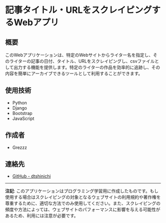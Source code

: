 # 記事タイトル・URLをスクレイピングするWebアプリ

## 概要
このWebアプリケーションは、特定のWebサイトからライター名を指定し、そのライターの記事の日付、タイトル、URLをスクレイピングし、csvファイルとして出力する機能を提供します。特定のライターの作品を効率的に追跡し、その内容を簡単にアーカイブできるツールとして利用することができます。

## 使用技術
- Python
- Django
- Bootstrap
- JavaScript

## 作成者
- Grezzz

## 連絡先
- [GitHub - dtshinichi](https://github.com/dtshinichi)

---

**注記**: このアプリケーションはプログラミング学習用に作成したものです。もし使用する場合はスクレイピングの対象となるウェブサイトの利用規約や著作権を尊重するために、適切な方法でのみ使用してください。また、スクレイピングの頻度や方法によっては、ウェブサイトのパフォーマンスに影響を与える可能性があるため、利用には注意が必要です。